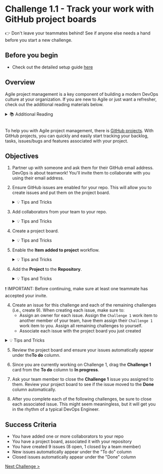 # Challenge 1.1 - Track your work with GitHub project boards

👉 Don't leave your teammates behind! See if anyone else needs a hand before you start a new challenge.

## Before you begin

* Check out the detailed setup guide [here](/2%20-%20DevOps%20with%20GitHub/Setup/readme.md)


## Overview

Agile project management is a key component of building a modern DevOps culture at your organization. If you are new to Agile or just want a refresher, check out the additional reading materials below.

<details>
<summary>📚 Additional Reading</summary>
<ul>
<li><a href="https://docs.microsoft.com/en-us/azure/devops/learn/agile/what-is-agile">What is Agile?</a></li>
<li><a href="https://docs.microsoft.com/en-us/azure/devops/learn/agile/what-is-scrum">What is Scrum</a></li>
<li><a href="https://docs.microsoft.com/en-us/azure/devops/learn/agile/what-is-kanban">What is Kanban</a></li>
<li><a href="https://docs.microsoft.com/en-us/azure/devops/learn/agile/what-is-agile-development">What is Agile Development?</a></li>
</ul>
</details>
<br />

To help you with Agile project management, there is [GitHub projects](https://docs.github.com/en/issues/planning-and-tracking-with-projects/learning-about-projects/about-projects). With GitHub projects, you can quickly and easily start tracking your backlog, tasks, issues/bugs and features associated with your project.  

## Objectives

1. Partner up with someone and ask them for their GitHub email address. DevOps is about teamwork! You'll invite them to collaborate with you using their email address.

2. Ensure GitHub issues are enabled for your repo. This will allow you to create issues and put them on the project board. 

    <details>
    <summary>💡 Tips and Tricks</summary>
    Issues should be enabled by default, but you can check in the ⚙️ settings for your repository.
    On the *General* tab, check the *Features* heading
    </details>


3. Add collaborators from your team to your repo. 

    <details>
    <summary>💡 Tips and Tricks</summary>
    To add collaborators:
    <ul>
    <li>In your repository, select "Settings"</li>
    <li>On the left hand side, select "Collaborators"</li>
    <li>Select "Add people"</li>
    <li>In the popup, enter the user you wish to add</li>
    <li>The user will need to accept the invite before this is complete.</li>
    </ul>
    </details>

4. Create a project board.

    <details>
    <summary>💡 Tips and Tricks</summary>
    To create a project board:
    <ul>
    <li>Navigate to your profile</li>
    <li>Select <strong>New Project</strong></li>
    <li>Select the <strong>Board</strong> option under <strong>Start from scratch</strong></li>
    <li>Optionally change the name of your project</li>
    <li>Select Create</li>
    </ul>
    </details>

5. Enable the **Item added to project** workflow.

    <details>
    <summary>💡 Tips and Tricks</summary>
    To edit workflows:
    <ul>
    <li>In your project, select the ellipsis <code>...</code> and select <strong>Workflows</strong></li>
    <li>In the default workflows list, select <strong>Item added to project</strong> edit and save the workflow to and if required, set the status to <strong>On</strong></li>
    </ul>
    </details>

6. Add the **Project** to the **Repository**.

    <details>
    <summary>💡 Tips and Tricks</summary>
    To link your project to the repository:
    <ul>
    <li>In your repository, select <strong>Projects</strong></li>
    <li>In your repository, select <strong>Add project</strong></li>
    <li>Select the project you created</li>
    </ul>
    </details>

❗ IMPORTANT: Before continuing, make sure at least one teammate has accepted your invite.

4. Create an issue for this challenge and each of the remaining challenges (i.e., create 9). When creating each issue, make sure to:
    - Assign an owner for each issue. Assign the `Challenge 1` work item to another member of your team, have them assign their `Challenge 1` work item to you. Assign all remaining challenges to yourself.
    - Associate each issue with the project board you just created 

<details>
<summary>💡 Tips and Tricks</summary>
To create issues:
<ul>
<li>In your repository, select <strong>Issues</strong> </li>
<li>Select <strong>New Issue</strong></li>
<li>Create the issue for each challenge. Make sure you link the issue to the project on the right hand side before creating.</li>
<li> New issues if linked properly should show up in the <strong>To do</strong> column. Once you set to closed, it should move to <strong>Done</strong> column. If you are viewing the </li>
</ul>
</details>

5. Review the project board and ensure your issues automatically appear under the**To do** column.

6. Since you are currently working on Challenge 1, drag the **Challenge 1** card from the **To do** column to **In progress**.

7. Ask your team member to close the **Challenge 1** issue you assigned to them. Review your project board to see if the issue moved to the **Done** column automatically. 

8. After you complete each of the following challenges, be sure to close each associated issue. This might seem meaningless, but it will get you in the rhythm of a typical DevOps Engineer.

## Success Criteria

- You have added one or more collaborators to your repo
- You have a project board, associated it with your repository
- You have created 9 issues (8 open, 1 closed by a team member)
- New issues automatically appear under the "To do" column
- Closed issues automatically appear under the "Done" column

[Next Challenge >](../1.2/readme.md)

